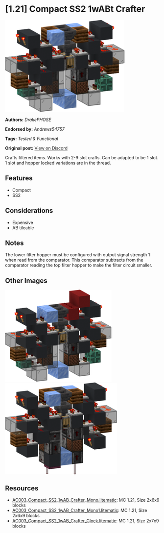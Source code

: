 # [1.21] Compact SS2 1wABt Crafter
<img alt="mono.png" src="images/mono.png?raw=1" height="300px">

**Authors:** *DrakePHOSE*

**Endorsed by:** *Andrews54757*

**Tags:** *Tested & Functional*

**Original post:** [View on Discord](https://discord.com/channels/1375556143186837695/1391829514333720638)

Crafts filtered items. Works with 2-9 slot crafts. Can be adapted to be 1 slot. 1 slot and hopper locked variations are in the thread.

## Features
- Compact
- SS2

## Considerations
- Expensive
- AB tileable

## Notes
The lower filter hopper must be configured with output signal strength 1 when read from the comparator. This comparator subtracts from the comparator reading the top filter hopper to make the filter circuit smaller.

## Other Images
<img src="images/mono_locked.png?raw=1" height="300px">

<img src="images/clock.png?raw=1" height="300px">

## Resources
- [AC003_Compact_SS2_1wAB_Crafter_Mono.litematic](attachments/AC003_Compact_SS2_1wAB_Crafter_Mono.litematic): MC 1.21, Size 2x6x9 blocks
- [AC003_Compact_SS2_1wAB_Crafter_Mono1.litematic](attachments/AC003_Compact_SS2_1wAB_Crafter_Mono1.litematic): MC 1.21, Size 2x6x9 blocks
- [AC003_Compact_SS2_1wAB_Crafter_Clock.litematic](attachments/AC003_Compact_SS2_1wAB_Crafter_Clock.litematic): MC 1.21, Size 2x7x9 blocks
